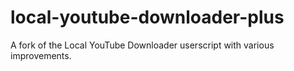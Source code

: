 # local-youtube-downloader-plus
A fork of the Local YouTube Downloader userscript with various improvements.
